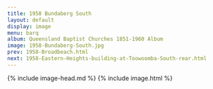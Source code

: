 ```yaml
---
title: 1958 Bundaberg South
layout: default
display: image
menu: barq
album: Queensland Baptist Churches 1851-1960 Album
image: 1958-Bundaberg-South.jpg
prev: 1958-Broadbeach.html
next: 1958-Eastern-Heights-building-at-Toowoomba-South-rear.html
---
```

{% include image-head.md %}
{% include image.html %}